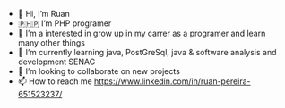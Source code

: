 - 👋 Hi, I’m Ruan
- 🇵​​​​​🇭​​​​​🇵​​​​​ I’m PHP programer
- 👀 I’m a interested in grow up in my carrer as a programer and learn many other things
- 🌱 I’m currently learning java, PostGreSql, java & software analysis and development SENAC
- 💞️ I’m looking to collaborate on new projects 
- 📫 How to reach me https://www.linkedin.com/in/ruan-pereira-651523237/

<!---
jhonRPdoe/jhonRPdoe is a ✨ special ✨ repository because its `README.md` (this file) appears on your GitHub profile.
You can click the Preview link to take a look at your changes.
--->
